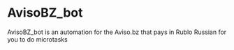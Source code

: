 # AvisoBZ_bot
AvisoBZ_bot is an automation for the Aviso.bz that pays in Rublo Russian for you to do microtasks
